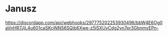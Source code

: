 # Janusz
https://discordapp.com/api/webhooks/297775202253930496/bbW4E6Og0aVnHR7JjL4u601caSKcjNNS6SQib6Xwe-z5lSXUvCdg2yn7pr3GbnmvEPn-
